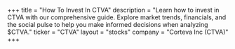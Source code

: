 +++
title = "How To Invest In CTVA"
description = "Learn how to invest in CTVA with our comprehensive guide. Explore market trends, financials, and the social pulse to help you make informed decisions when analyzing $CTVA."
ticker = "CTVA"
layout = "stocks"
company = "Corteva Inc (CTVA)"
+++

